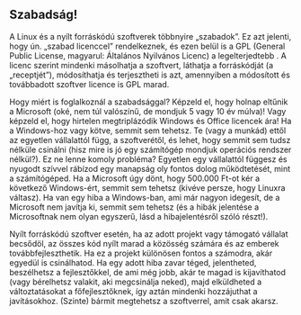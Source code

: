 <?php require("../../entete.php");?> <?php require("../../base.php");?> <?php require("../../fonctions.php");?>

<div id="corps">

<h2>Szabadság!</h2>

A Linux és a nyílt forráskódú szoftverek többnyire „szabadok”. Ez azt jelenti, hogy ún. „szabad licenccel” rendelkeznek, és ezen belül is a GPL (General Public License, magyarul: Általános Nyilvános Licenc) a legelterjedtebb . A licenc szerint mindenki másolhatja a szoftvert, láthatja a forráskódját (a „receptjét”), módosíthatja és terjesztheti is azt, amennyiben a módosított és továbbadott szoftver licence is GPL marad.

Hogy miért is foglalkoznál a szabadsággal? Képzeld el, hogy holnap eltűnik a Microsoft (oké, nem túl valószínű, de mondjuk 5 vagy 10 év múlva)! Vagy képzeld el, hogy hirtelen megtriplázódik Windows és Office licencek ára! Ha a Windows-hoz vagy kötve, semmit sem tehetsz. Te (vagy a munkád) ettől az egyetlen vállalattól függ, a szoftverétől, és lehet, hogy semmit sem tudsz nélküle csinálni (hisz mire is jó egy számítógép mondjuk operációs rendszer nélkül?). Ez ne lenne komoly probléma? Egyetlen egy vállalattól függesz és nyugodt szívvel rábízod egy manapság oly fontos dolog működtetését, mint a számítógéped. Ha a Microsoft úgy dönt, hogy 500.000 Ft-ot kér a következő Windows-ért, semmit sem tehetsz (kivéve persze, hogy Linuxra váltasz). Ha van egy hiba a Windows-ban, ami már nagyon idegesít, de a Microsoft nem javítja ki, semmit sem tehetsz (és a hibák jelentése a Microsoftnak nem olyan egyszerű, lásd a hibajelentésről szóló részt!).

Nyílt forráskódú szoftver esetén, ha az adott projekt vagy támogató vállalat becsődöl, az összes kód nyílt marad a közösség számára és az emberek továbbfejleszthetik. Ha ez a projekt különösen fontos a számodra, akár egyedül is csinálhatod. Ha egy adott hiba zavar téged, jelentheted, beszélhetsz a fejlesztőkkel, de ami még jobb, akár te magad is kijavíthatod (vagy bérelhetsz valakit, aki megcsinálja neked), majd elküldheted a változtatásokat a főfejlesztőknek, így aztán mindenki hozzájuthat a javításokhoz. (Szinte) bármit megtehetsz a szoftverrel, amit csak akarsz.

</div>


